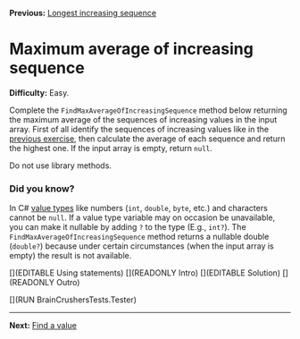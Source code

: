 ﻿**Previous:** [Longest increasing sequence](arrays-longestIncreasingSequence)

# Maximum average of increasing sequence

**Difficulty:** Easy.

Complete the `FindMaxAverageOfIncreasingSequence` method below returning the maximum average of the sequences of increasing values in the input array. First of all identify the sequences of increasing values like in the [previous exercise](arrays-longestIncreasingSequence), then calculate the average of each sequence and return the highest one. If the input array is empty, return `null`.

Do not use library methods.

### Did you know?

In C# [value types](https://docs.microsoft.com/en-us/dotnet/csharp/language-reference/builtin-types/value-types) like numbers (`int`, `double`, `byte`, etc.) and characters cannot be `null`. If a value type variable may on occasion be unavailable, you can make it nullable by adding `?` to the type (E.g., `int?`). The `FindMaxAverageOfIncreasingSequence` method returns a nullable double (`double?`) because under certain circumstances (when the input array is empty) the result is not available.

[](EDITABLE Using statements)
[](READONLY Intro)
[](EDITABLE Solution)
[](READONLY Outro)

[](RUN BrainCrushersTests.Tester)

---

**Next:** [Find a value](arrays-findValue)